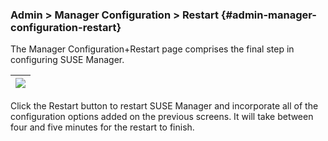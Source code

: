 ### Admin &gt; Manager Configuration &gt; Restart {#admin-manager-configuration-restart}

The Manager Configuration+Restart page comprises the final step in configuring SUSE Manager.

| ![](admin_configuration_restart.png) |
| --- |

Click the Restart button to restart SUSE Manager and incorporate all of the configuration options added on the previous screens. It will take between four and five minutes for the restart to finish.